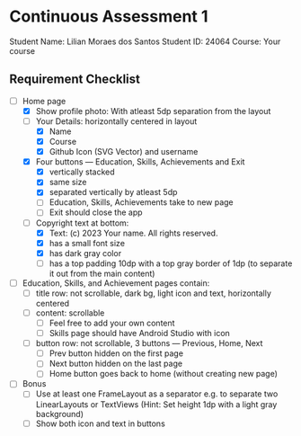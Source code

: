 # Continuous Assessment 1

Student Name: Lilian Moraes dos Santos
Student ID: 24064
Course: Your course

## Requirement Checklist

- [ ] Home page
    - [x] Show profile photo: With atleast 5dp separation from the layout
    - [ ] Your Details: horizontally centered in layout
        - [x] Name
        - [x] Course
        - [x] Github Icon (SVG Vector) and username
    - [x] Four buttons — Education, Skills, Achievements and Exit
        - [x] vertically stacked
        - [x] same size
        - [x] separated vertically by atleast 5dp
        - [ ] Education, Skills, Achievements take to new page
        - [ ] Exit should close the app
    - [ ] Copyright text at bottom:
        - [x] Text: (c) 2023 Your name. All rights reserved.
        - [x] has a small font size
        - [x] has dark gray color
        - [ ] has a top padding 10dp with a top gray border of 1dp (to separate it out from the main content)
- [ ] Education, Skills, and Achievement pages contain:
    - [ ] title row: not scrollable, dark bg, light icon and text, horizontally centered
    - [ ] content: scrollable
        - [ ] Feel free to add your own content
        - [ ] Skills page should have Android Studio with icon
    - [ ] button row: not scrollable, 3 buttons — Previous, Home, Next
        - [ ] Prev button hidden on the first page
        - [ ] Next button hidden on the last page
        - [ ] Home button goes back to home (without creating new page)
- [ ] Bonus
    - [ ] Use at least one FrameLayout as a separator e.g. to separate two LinearLayouts or TextViews (Hint: Set height 1dp with a light gray background)
    - [ ] Show both icon and text in buttons